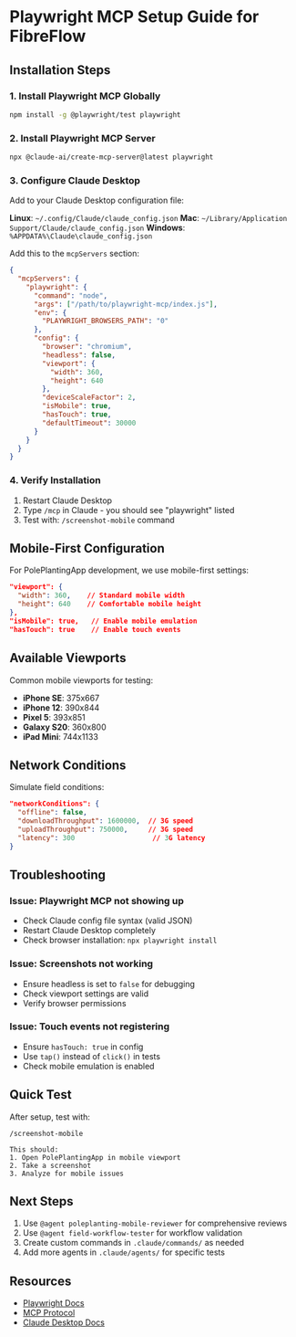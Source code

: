 # Playwright MCP Setup Guide for FibreFlow

## Installation Steps

### 1. Install Playwright MCP Globally
```bash
npm install -g @playwright/test playwright
```

### 2. Install Playwright MCP Server
```bash
npx @claude-ai/create-mcp-server@latest playwright
```

### 3. Configure Claude Desktop

Add to your Claude Desktop configuration file:

**Linux**: `~/.config/Claude/claude_config.json`
**Mac**: `~/Library/Application Support/Claude/claude_config.json`
**Windows**: `%APPDATA%\Claude\claude_config.json`

Add this to the `mcpServers` section:

```json
{
  "mcpServers": {
    "playwright": {
      "command": "node",
      "args": ["/path/to/playwright-mcp/index.js"],
      "env": {
        "PLAYWRIGHT_BROWSERS_PATH": "0"
      },
      "config": {
        "browser": "chromium",
        "headless": false,
        "viewport": {
          "width": 360,
          "height": 640
        },
        "deviceScaleFactor": 2,
        "isMobile": true,
        "hasTouch": true,
        "defaultTimeout": 30000
      }
    }
  }
}
```

### 4. Verify Installation

1. Restart Claude Desktop
2. Type `/mcp` in Claude - you should see "playwright" listed
3. Test with: `/screenshot-mobile` command

## Mobile-First Configuration

For PolePlantingApp development, we use mobile-first settings:

```json
"viewport": {
  "width": 360,    // Standard mobile width
  "height": 640    // Comfortable mobile height
},
"isMobile": true,   // Enable mobile emulation
"hasTouch": true    // Enable touch events
```

## Available Viewports

Common mobile viewports for testing:

- **iPhone SE**: 375x667
- **iPhone 12**: 390x844  
- **Pixel 5**: 393x851
- **Galaxy S20**: 360x800
- **iPad Mini**: 744x1133

## Network Conditions

Simulate field conditions:

```json
"networkConditions": {
  "offline": false,
  "downloadThroughput": 1600000,  // 3G speed
  "uploadThroughput": 750000,     // 3G speed
  "latency": 300                   // 3G latency
}
```

## Troubleshooting

### Issue: Playwright MCP not showing up
- Check Claude config file syntax (valid JSON)
- Restart Claude Desktop completely
- Check browser installation: `npx playwright install`

### Issue: Screenshots not working
- Ensure headless is set to `false` for debugging
- Check viewport settings are valid
- Verify browser permissions

### Issue: Touch events not registering
- Ensure `hasTouch: true` in config
- Use `tap()` instead of `click()` in tests
- Check mobile emulation is enabled

## Quick Test

After setup, test with:

```
/screenshot-mobile

This should:
1. Open PolePlantingApp in mobile viewport
2. Take a screenshot
3. Analyze for mobile issues
```

## Next Steps

1. Use `@agent poleplanting-mobile-reviewer` for comprehensive reviews
2. Use `@agent field-workflow-tester` for workflow validation
3. Create custom commands in `.claude/commands/` as needed
4. Add more agents in `.claude/agents/` for specific tests

## Resources

- [Playwright Docs](https://playwright.dev)
- [MCP Protocol](https://github.com/modelcontextprotocol)
- [Claude Desktop Docs](https://claude.ai/docs)
